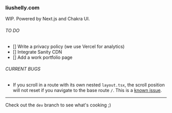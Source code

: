 ### liushelly.com

WIP. Powered by Next.js and Chakra UI.

###### TO DO

- [] Write a privacy policy (we use Vercel for analytics)
- [] Integrate Sanity CDN
- [] Add a work portfolio page

###### CURRENT BUGS

- If you scroll in a route with its own nested `layout.tsx`, the scroll position will not reset if you navigate to the base route `/`. This is a [known issue](https://github.com/vercel/next.js/issues/47475).

---

Check out the `dev` branch to see what's cooking ;)
